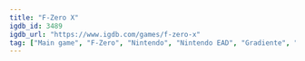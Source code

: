 ```yaml
---
title: "F-Zero X"
igdb_id: 3489
igdb_url: "https://www.igdb.com/games/f-zero-x"
tag: ["Main game", "F-Zero", "Nintendo", "Nintendo EAD", "Gradiente", "iQue", "Racing", "Arcade", "Single player", "Multiplayer", "Split screen", "Third person", "Action", "Science fiction"]
---
```

